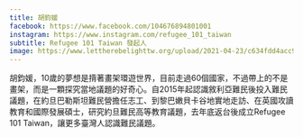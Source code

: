 ```yaml
---
title: 胡鈞媛
facebook: https://www.facebook.com/104676894801001
instagram: https://www.instagram.com/refugee_101_taiwan
subtitle: Refugee 101 Taiwan 發起人
image: https://www.lettherebelighttw.org/upload/2021-04-23/c634fdd4acc9ffba95a478ede848d0d6_crop_916.0701754385965x610_856x.jpg
---
```


胡鈞媛，10歲的夢想是揹著畫架環遊世界，目前走過60個國家，不過帶上的不是畫架，而是一顆探究當地議題的好奇心。自2015年起認識敘利亞難民後投入難民議題，在約旦巴勒斯坦難民營擔任志工、到黎巴嫩貝卡谷地實地走訪、在英國攻讀教育和國際發展碩士，研究約旦難民高等教育議題，去年底返台後成立Refugee 101 Taiwan，讓更多臺灣人認識難民議題。